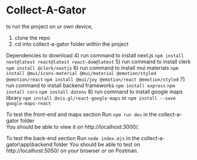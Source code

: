 ﻿# Collect-A-Gator
to run the project on ur own device, 
1) clone the repo
2) cd into collect-a-gator folder within the project

Dependencies to download 
4) run command to install next.js ` npm install next@latest react@latest react-dom@latest `
5) run command to install clerk ` npm install @clerk/nextjs `
6) run command to install mui materials ` npm install @mui/icons-material @mui/material @emotion/styled @emotion/react ` `npm install @mui/joy @emotion/react @emotion/styled`
7) run command to install backend frameworks `npm install express` `npm install cors` `npm install dotenv`
8) run command to install google maps library ` npm install @vis.gl/react-google-maps ` or ` npm install --save google-maps-react `

To test the front-end and maps section 
Run ` npm run dev ` in the collect-a-gator folder  
You should be able to view it on http://localhost:3000/. 

To test the back-end section
Run ` node index.mjs ` in the collect-a-gator\app\backend folder
You should be able to test on http://localhost:5050/ on your browser or on Postman. 
